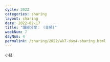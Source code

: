```yaml
---
cycle: 2022
categories: sharing
layout: sharing
date: 2022-02-17
title: "讀經分享： (音頻)"
weekNum: 7
dayNum: 4
permalink: /sharing/2022/wk7-day4-sharing.html
---
```


[](https://eccseattle.github.io/media/sharing/2022/wk007/2022-02-17-bin.m4a)

`小錢`
